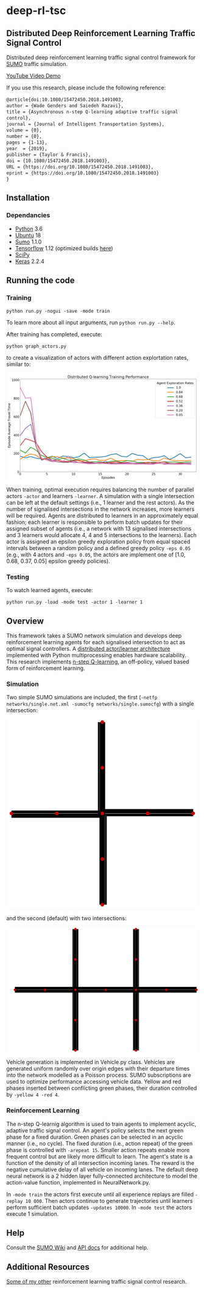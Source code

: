 # deep-rl-tsc

## Distributed Deep Reinforcement Learning Traffic Signal Control

Distributed deep reinforcement learning traffic signal control framework for [SUMO](http://sumo.dlr.de/index.html) traffic simulation.

[YouTube Video Demo](https://youtu.be/Oyz2eHNmrak)

If you use this research, please include the following reference:

```
@article{doi:10.1080/15472450.2018.1491003,
author = {Wade Genders and Saiedeh Razavi},
title = {Asynchronous n-step Q-learning adaptive traffic signal control},
journal = {Journal of Intelligent Transportation Systems},
volume = {0},
number = {0},
pages = {1-13},
year  = {2019},
publisher = {Taylor & Francis},
doi = {10.1080/15472450.2018.1491003},
URL = {https://doi.org/10.1080/15472450.2018.1491003},
eprint = {https://doi.org/10.1080/15472450.2018.1491003}
}
```

## Installation

### Dependancies

- [Python](https://www.python.org/) 3.6
- [Ubuntu](https://www.ubuntu.com/) 18
- [Sumo](https://sourceforge.net/projects/sumo/) 1.1.0
- [Tensorflow](https://www.tensorflow.org/) 1.12 (optimized builds [here](https://github.com/lakshayg/tensorflow-build))
- [SciPy](https://www.scipy.org/)
- [Keras](https://keras.io/) 2.2.4

## Running the code

### Training

```
python run.py -nogui -save -mode train
```

To learn more about all input arguments, run `python run.py --help`.

After training has completed, execute:

```
python graph_actors.py
```

to create a visualization of actors with different action explortation rates, similar to:

![Screenshot](doc/graph_actors.png)

When training, optimal execution requires balancing the number of parallel actors `-actor` and learners `-learner`. A simulation with a single intersection can be left at the default settings (i.e., 1 learner and the rest actors). As the number of signalised intersections in the network increases, more learners will be required. Agents are distributed to learners in an approximately equal fashion; each learner is responsible to perform batch updates for their assigned subset of agents (i.e., a network with 13 signalised intersections and 3 learners would allocate 4, 4 and 5 intersections to the learners). Each actor is assigned an epsilon greedy exploration policy from equal spaced intervals between a random policy and a defined greedy policy `-eps 0.05` (e.g., with 4 actors and `-eps 0.05`, the actors are implement one of [1.0, 0.68, 0.37, 0.05] epsilon greedy policies).

### Testing

To watch learned agents, execute:

```
python run.py -load -mode test -actor 1 -learner 1
```

## Overview

This framework takes a SUMO network simulation and develops deep reinforcement learning agents for each signalised intersection to act as optimal signal controllers. A [distributed actor/learner architecture](https://arxiv.org/abs/1803.00933) implemented with Python multiprocessing enables hardware scalability. This research implements [n-step Q-learning](https://arxiv.org/abs/1602.01783), an off-policy, valued based form of reinforcement learning. 


### Simulation

Two simple SUMO simulations are included, the first (`-netfp networks/single.net.xml -sumocfg networks/single.sumocfg`) with a single intersection:

![Screenshot](doc/single.png)

and the second (default) with two intersections:

![Screenshot](doc/double.png)

Vehicle generation is implemented in Vehicle.py class. Vehicles are generated uniform randomly over origin edges with their departure times into the network modelled as a Poisson process. SUMO subscriptions are used to optimize performance accessing vehicle data. Yellow and red phases inserted between conflicting green phases, their duration controlled by `-yellow 4 -red 4`.

### Reinforcement Learning

The n-step Q-learnig algorithm is used to train agents to implement acyclic, adaptive traffic signal control. An agent's policy selects the next green phase for a fixed duration. Green phases can be selected in an acyclic manner (i.e., no cycle). The fixed duration (i.e., action repeat) of the green phase is controlled with `-arepeat 15`. Smaller action repeats enable more frequent control but are likely more difficult to learn. The agent's state is a function of the density of all intersection incoming lanes. The reward is the negative cumulative delay of all vehicle on incoming lanes. The default deep neural network is a 2 hidden layer fully-connected architecture to model the action-value function, implemented in NeuralNetwork.py.

In `-mode train` the actors first execute until all experience replays are filled `-replay 10 000`. Then actors continue to generate trajectories until learners perform sufficient batch updates `-updates 10000`. In `-mode test` the actors execute 1 simulation. 


## Help

Consult the [SUMO Wiki](http://sumo.dlr.de/wiki/Simulation_of_Urban_MObility_-_Wiki) and [API docs](http://www.sumo.dlr.de/pydoc/traci.html) for additional help.

## Additional Resources

[Some of my other](https://scholar.google.ca/citations?user=UDIdK_wAAAAJ&hl=en&oi=ao) reinforcement learning traffic signal control research.
